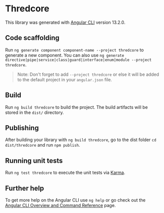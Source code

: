 # Thredcore

This library was generated with [Angular CLI](https://github.com/angular/angular-cli) version 13.2.0.

## Code scaffolding

Run `ng generate component component-name --project thredcore` to generate a new component. You can also use `ng generate directive|pipe|service|class|guard|interface|enum|module --project thredcore`.
> Note: Don't forget to add `--project thredcore` or else it will be added to the default project in your `angular.json` file. 

## Build

Run `ng build thredcore` to build the project. The build artifacts will be stored in the `dist/` directory.

## Publishing

After building your library with `ng build thredcore`, go to the dist folder `cd dist/thredcore` and run `npm publish`.

## Running unit tests

Run `ng test thredcore` to execute the unit tests via [Karma](https://karma-runner.github.io).

## Further help

To get more help on the Angular CLI use `ng help` or go check out the [Angular CLI Overview and Command Reference](https://angular.io/cli) page.
